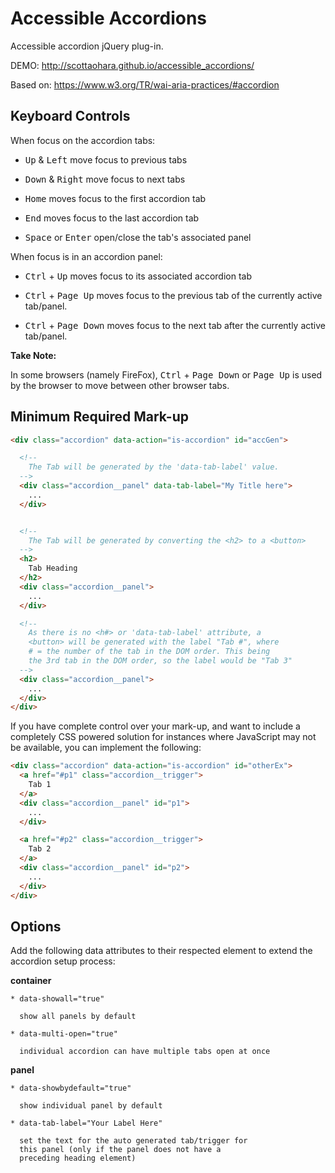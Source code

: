 # Accessible Accordions

Accessible accordion jQuery plug-in.

DEMO: http://scottaohara.github.io/accessible_accordions/

Based on: https://www.w3.org/TR/wai-aria-practices/#accordion


## Keyboard Controls

When focus on the accordion tabs:

  * <kbd>Up</kbd> & <kbd>Left</kbd> move focus to previous tabs

  * <kbd>Down</kbd> & <kbd>Right</kbd> move focus to next tabs

  * <kbd>Home</kbd> moves focus to the first accordion tab

  * <kbd>End</kbd> moves focus to the last accordion tab

  * <kbd>Space</kbd> or <kbd>Enter</kbd> open/close the tab's associated panel

When focus is in an accordion panel:

  * <kbd>Ctrl</kbd> + <kbd>Up</kbd> moves focus to its associated accordion tab

  * <kbd>Ctrl</kbd> + <kbd>Page Up</kbd> moves focus to the previous tab of the currently active tab/panel.

  * <kbd>Ctrl</kbd> + <kbd>Page Down</kbd> moves focus to the next tab after the currently active tab/panel.


__Take Note:__

In some browsers (namely FireFox), <kbd>Ctrl</kbd> + <kbd>Page Down</kbd> or <kbd>Page Up</kbd> is used by the browser to move between other browser tabs.


## Minimum Required Mark-up

```html
<div class="accordion" data-action="is-accordion" id="accGen">

  <!--
    The Tab will be generated by the 'data-tab-label' value.
  -->
  <div class="accordion__panel" data-tab-label="My Title here">
    ...
  </div>


  <!--
    The Tab will be generated by converting the <h2> to a <button>
  -->
  <h2>
    Tab Heading
  </h2>
  <div class="accordion__panel">
    ...
  </div>

  <!--
    As there is no <h#> or 'data-tab-label' attribute, a
    <button> will be generated with the label "Tab #", where
    # = the number of the tab in the DOM order. This being
    the 3rd tab in the DOM order, so the label would be "Tab 3"
  -->
  <div class="accordion__panel">
    ...
  </div>
</div>
```

If you have complete control over your mark-up, and want to include a completely CSS powered solution for instances where JavaScript may not be available, you can implement the following:

```html
<div class="accordion" data-action="is-accordion" id="otherEx">
  <a href="#p1" class="accordion__trigger">
    Tab 1
  </a>
  <div class="accordion__panel" id="p1">
    ...
  </div>

  <a href="#p2" class="accordion__trigger">
    Tab 2
  </a>
  <div class="accordion__panel" id="p2">
    ...
  </div>
</div>
```


## Options

Add the following data attributes to their respected element to extend the accordion setup process:


  __container__

    * data-showall="true"

      show all panels by default

    * data-multi-open="true"

      individual accordion can have multiple tabs open at once


  __panel__

    * data-showbydefault="true"

      show individual panel by default

    * data-tab-label="Your Label Here"

      set the text for the auto generated tab/trigger for
      this panel (only if the panel does not have a
      preceding heading element)
